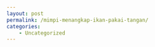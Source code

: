 ```yaml
---
layout: post
permalink: /mimpi-menangkap-ikan-pakai-tangan/
categories:
    - Uncategorized
---
```


